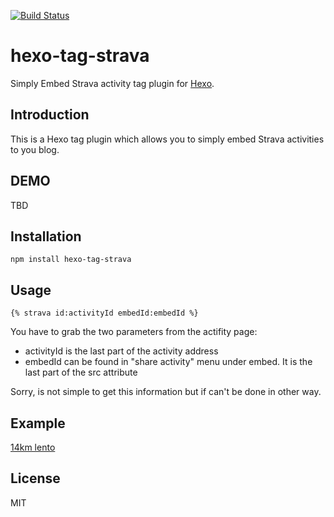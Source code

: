 [![Build Status](https://travis-ci.com/alexmufatti/hexo-tag-strava.svg?branch=master)](https://travis-ci.com/alexmufatti/hexo-tag-strava)

# hexo-tag-strava

Simply Embed Strava activity tag plugin for [Hexo](https://github.com/hexojs/hexo).

## Introduction

This is a Hexo tag plugin which allows you to simply embed Strava activities to you blog.

## DEMO

TBD

## Installation

`npm install hexo-tag-strava`

## Usage

```
{% strava id:activityId embedId:embedId %}
```
You have to grab the two parameters from the actifity page:
- activityId is the last part of the activity address
- embedId can be found in "share activity" menu under embed. It is the last part of the src attribute

Sorry, is not simple to get this information but if can't be done in other way.

## Example

[14km lento](https://alexmufatti.it/2019/07/07/activity/)

## License

MIT

[Hexo]: http://hexo.io/
